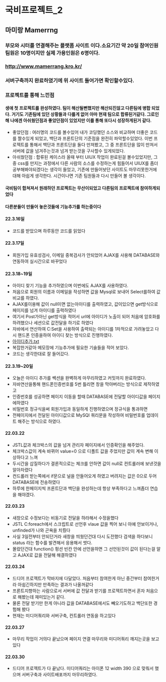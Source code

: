 # 국비프로젝트_2
 ## 마미랑 Mamerrng 
 ### 부모와 시터를 연결해주는 플랫폼 사이트 이다.소요기간 약 20일 참여인원 팀원은 10명이지만 실제 가용인원은 6명이다.
 ###  http://www.mamerrang.kro.kr/
 ### 서버구축까지 완료하였기에 위 사이트 들어가면 확인할수있다.
 
 ### 프로젝트를 통해 느낀점
 ####  생애 첫 프로젝트를 완성하였다. 팀이 해산될뻔했지만 해산되진않고 다른팀에 병합 되었다. 거기도 기존팀에 있던 상황들과 다를게 없어 아마 현재 팀으로 합류된거같다. 그로인해 나에겐 아쉬웠던점과 좋았던점이 있었지만 이를 통해 또다시 성장하게된거 같다.
 - 좋았던점 : 여러명의 코드를 볼수있어 내가 코딩했던 소스와 비교하며 더좋은 코드를 짤수있게 되었고, 백단과 프론트단의 기준점을 완전히 파악할수있었다. 이번 프로젝트를 통해서 백단과 프론트단을 둘다 만져봤고, 그 중 프론트단을 많이 만져서 서버에 값을 넘겨주는것과 넘겨 받는것을 구사할수 있게되었다. 
 - 아쉬웠던점 : 합류된 케이스라 올때 부터 UIUX 작업이 완료된걸 볼수있었지만, 그 중 css를 만지는 과정에서 다른 사람의 소스를 수정하는게 힘들어서 UIUX를 좀더 공부해봐야되겠다는 생각이 들었고, 기존에 만들어놧던 사이트도 마무리못한거에 대해 아쉽게 생각한다. 시간이나면 기존 팀원들과 다시 만들어 볼 생각이다.
 
 
 #### 국비팀이 합쳐져서 원래하던 프로젝트는 무산이되었고 다른팀의 프로젝트에 참여하게되었다
 #### 다른분들이 만들어 놓은것들에 기능추가를 하는중이다
 
 
 #### 22.3.16일
 - 코드를 받았으며 하루동안 코드를 읽었다
 #### 22.3.17일
  - 회원가입 유효성검사, 이메일 중복검사가 안되었어 AJAX를 사용해 DATABASE와 연동하여 실시간으로 바꾸었다
 #### 22.3.18~19일
  - 아이디 찾기 기능을 추가하였으며 이번에도 AJAX를 사용하였다.
  - 처음으로 회원의 이름과 이메일을 작성하면 값을 Mysql로 보내어 Select를하여 값비교를 하였다.
  - AJAX를이용해 값이 null이면 없는아이디를 출력하였고, 값이있으면 get방식으로 페이지를 넘겨 아이디를 출력하였다
  - 여기서 Post가아닌 get방식을 적어서 url에 아이디가 노출이 되어 처음에 암호화를 하려했으나 세션으로 값전달을 하기로 하였다
  - 자바에서 연산하여 C:Set을 사용하여 출력되는 아이디를 1차적으로 가려놓았고 다시 핸드폰 인증을하여 아이디 찾는 방식으로 진행하였다.
  - [아이디추가.txt](https://github.com/CJH0120/TeamProject_2/files/8308835/default.txt)
  - 복잡한거같아 메모장에 기능추가에 필요한 기술들을 적어 보았다.
  - 코드는 생각한대로 잘 들어갔다.

#### 22.3.19~20일
  - 오늘은 아이디 추가를 쎅션을 완벽하게 마무리하였고 커밋까지 완료하였다. 
  - 자바연산을통해 핸드폰인증번호를 5번 틀리면 창을 막아버리는 방식으로 제작하였고
  - 인증번호를 성공하면 페이지 이동을 할때 DATABASE에 전달할 아이디값을 페이지에하였다
  - 비밀번호 정규식을써 회원가입과 동일하게 진행하였으며 정규식을 통과하면
  - 전페이지에서 전달된 아이디값으로 MySQl 쿼리문을 작성하여 비밀번호를 업데이트 해주는 방식으로 하였다.

#### 22.03.22
  - JSTL값과 체크박스의 값을 넘겨 관리자 페이지에서 인증확인을 해주었다.
  - 체크박스값이 계속 바뀌어 value=0 으로 디폴트 값을 주었지만 값이 계속 변해 이상하다고 느껴
  - 두시간을 삽질하다가 결론적으로는 체크를 안하면 값이 null로 컨트롤러에 보낸것을 알아차렸다
  - 컨드롤러 받는쪽에서 if문으로 널을 안들어오게 하였고 버려지는 값은 0으로 두어 DATABASE에 전송하였다
  - 하루에 한페이지씩 프론트단과 백단을 완성하는데 항상 부족하다고 느껴좀더 연습을 해야겠다.

#### 22.03.23
 - 새창으로 수정보다는 비동기로 전달을 하라해서 수정을했다
 - JSTL C:foreach에서 스크립트로 선언후 vlaue 값을 찍어 보니 아예 안보이거나, unfinded가 나와 곤욕을 치뤘다
 - 사실 3일전부터 안되던거라 새창을 띄웠던건대 다시 도전했다  검색을 하다보니 status 라는 함수를 발견해서 응용해서 썻다.
 - 몰랐던건대 function() 펑션 빈칸 안에 선언을하면 그 선언된것이 값이 된다는걸 알고 AJAX로 값을 전달해 해결하였다
#### 22.03.24
 - 드디어 프로젝트가 막바지에 다달았다. 처음부터 참여한게 아닌 중간부터 참여한거라 아쉽긴하지만 만족하는 결과가 나올꺼같다
 - 프론트지향하는 사람으로서 서버에 값 전달과 받기를 프로젝트하면서 혼자 처음으로 해봤는데 재미있는거 같다.
 - 물론 전달 받기만 한게 아니라 값을 DATABASE에서도 빼오기도하고 백단또한 경험해 봤다
 - 현재는 미디어쿼리와 서버구축, 컨트롤러 연동을 하고있다
#### 22.03.27
 - 마무리 작업이 거의다 끝났으며 페이지 연결 마무리와 미디어쿼리 깨지는곳을 보고있다
#### 22.03.30
 - 드디어 프로젝트가 다 끝났다. 미디어쿼리는 아이폰 12 width 390 으로 맞춰서 했으며 서버구축과 사이트배포까지 마무리하였다.
